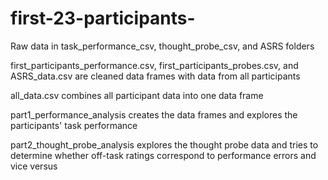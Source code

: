 # first-23-participants- 
Raw data in task_performance_csv, thought_probe_csv, and ASRS folders

first_participants_performance.csv, first_participants_probes.csv, and ASRS_data.csv are cleaned data frames with data from all participants

all_data.csv combines all participant data into one data frame 

part1_performance_analysis creates the data frames and explores the participants' task performance

part2_thought_probe_analysis explores the thought probe data and tries to determine whether off-task ratings correspond to performance errors and vice versus 


